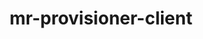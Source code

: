 ---
parent_project: mr
permalink: /engineering/projects/mr/mr-provisioner-client/
project_link_name: mr-provisioner-client
project_stats: 'true'
project_url: https://github.com/Linaro/mr-provisioner-client
title: mr-provisioner-client
---